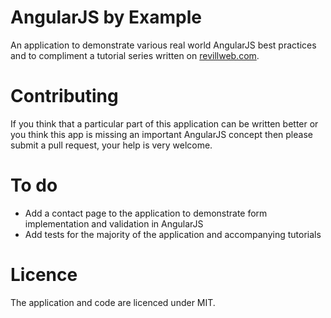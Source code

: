 AngularJS by Example
===

An application to demonstrate various real world AngularJS best practices and to compliment a tutorial series written on [revillweb.com](http://www.revillweb.com/).

Contributing
===

If you think that a particular part of this application can be written better or you think this app is missing an important AngularJS concept then please submit a pull request, your help is very welcome.

To do
===

* Add a contact page to the application to demonstrate form implementation and validation in AngularJS
* Add tests for the majority of the application and accompanying tutorials

Licence
===

The application and code are licenced under MIT.

